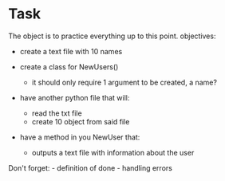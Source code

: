 
# Task
The object is to practice everything up to this point. 
objectives: 

- create a text file with 10 names

- create a class for NewUsers()
    - it should only require 1 argument to be created, a name?
    
- have another python file that will:
    - read the txt file
    - create 10 object from said file
    
- have a method in you NewUser that:
    - outputs a text file with information about the user

Don't forget:
    - definition of done
    - handling errors 




